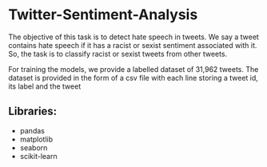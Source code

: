# Twitter-Sentiment-Analysis

The objective of this task is to detect hate speech in tweets. We say a tweet contains hate speech if it has a racist or sexist sentiment associated with it. So, the task is to classify racist or sexist tweets from other tweets.

For training the models, we provide a labelled dataset of 31,962 tweets. The dataset is provided in the form of a csv file with each line storing a tweet id, its label and the tweet

## Libraries:
- pandas
- matplotlib
- seaborn
- scikit-learn 
